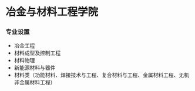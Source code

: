 # 冶金与材料工程学院

### 专业设置

 - 冶金工程
 - 材料成型及控制工程
 - 材料物理
 - 新能源材料与器件
 - 材料类（功能材料、焊接技术与工程、复合材料与工程、金属材料工程、无机非金属材料工程）